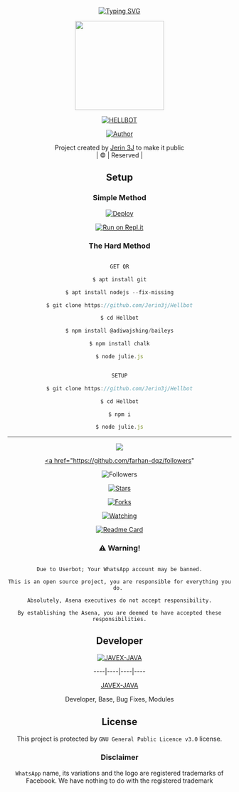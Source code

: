 <div align="center">

[![Typing SVG](https://readme-typing-svg.herokuapp.com?font=Lemon+milk&color=F70000&lines=Welcome+to+Hellbot+WA+Bot+repo;Created+by+Java;This+is+a+user+friendly+bot+of+hellboys;With+more+features)](https://git.io/typing-svg)

 </a>

</p>

<div align="center">

  <p align="center">

<img src="https://github.com/Jerin3j/JERIN-SER/blob/a0bf76e97991bf23e1da585e1ae24bab229ae491/Hellboys.jpg" width="200" height="200"/>

</p>

 <p align="center">

<a href="#"><img title="HELLBOT" src="https://img.shields.io/badge/-Hellbot-darkred"></a>

</p>
 
  <p align="center">

  

<a href="https://github.com/Jerin3j"><img title="Author" src="https://img.shields.io/badge/Author-Jerin3J-B0T?color=navy&style=for-the-badge&logo=whatsapp"></a>

</p>

</div>

<p align="center">

Project created by <a href="https://github.com/Jerin3j">Jerin 3J</a> to make it public <br>| © | Reserved |

</p>

## Setup

<div align="center">

  ### Simple Method

  

[![Deploy](https://www.herokucdn.com/deploy/button.svg)](https://heroku.com/deploy?template=https://github.com/Jerin3j/Hellbot) 

  

[![Run on Repl.it](https://repl.it/badge/github/quiec/whatsAlfa)](https://replit.com/@Farhandqz/JulieMwol)

  

### The Hard Method

```js

GET QR

$ apt install git

$ apt install nodejs --fix-missing

$ git clone https://github.com/Jerin3j/Hellbot

$ cd Hellbot

$ npm install @adiwajshing/baileys

$ npm install chalk

$ node julie.js

```

      

```js

SETUP

$ git clone https://github.com/Jerin3j/Hellbot

$ cd Hellbot

$ npm i

$ node julie.js

```

----

  <p align="center">

  <a href="httsp://github.com/farhan-dqz/JulieMwol">

    

<a href="https://github.com/farhan-dqz/followers">

<img src="https://img.shields.io/github/repo-size/farhan-dqz/Julie-Mwol?color=green&label=Repo%20total%20size&style=plastic">

<p align="center">

<a href="https://github.com/farhan-dqz/followers"

<img title="Followers" src="https://img.shields.io/github/followers/farhan-dqz?color=blue&style=flat-square"></a>

<a href="https://github.com/farhan-dqz/JulieMwol/stargazers/"><img title="Stars" src="https://img.shields.io/github/stars/farhan-dqz/JulieMwol?color=blue&style=flat-square"></a>

<a href="https://github.com/farhan-dqz/JulieMwol/network/members"><img title="Forks" src="https://img.shields.io/github/forks/farhan-dqz/JulieMwol?color=blue&style=flat-square"></a>

<a href="https://github.com/farhan-dqz/JulieMwol/watchers"><img title="Watching" src="https://img.shields.io/github/watchers/farhan-dqz/JulieMwol?label=Watchers&color=blue&style=flat-square"></a>

</p>

       

  [![Readme Card](https://github-readme-stats.vercel.app/api/pin/?username=farhan-dqz&repo=Julie-Mwol&theme=nightowl)](https://github.com/farhan-dqz/Julie-Mwol)

  </div>

    

### ⚠️ Warning! 

```

Due to Userbot; Your WhatsApp account may be banned.

This is an open source project, you are responsible for everything you do. 

Absolutely, Asena executives do not accept responsibility.

By establishing the Asena, you are deemed to have accepted these responsibilities.

```

## Developer

  <div align="center">

    

  [![JAVEX-JAVA](https://github.com/Jerin3j.png?size=100)](https://github.com/Jerin3j) 

----|----|----|----

[JAVEX-JAVA](https://github.com/Jerin3j ) 

Developer, Base, Bug Fixes, Modules

  </div>

    

## License

This project is protected by `GNU General Public Licence v3.0` license.

### Disclaimer

`WhatsApp` name, its variations and the logo are registered trademarks of Facebook. We have nothing to do with the registered trademark



